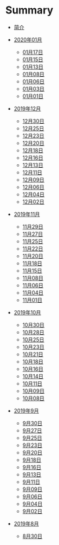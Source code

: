 # Summary

* [简介](README.md)

* [2020年01月]()
  * [01月17日](2020/01/17.md)
  * [01月15日](2020/01/15.md)
  * [01月13日](2020/01/13.md)
  * [01月08日](2020/01/08.md)
  * [01月06日](2020/01/06.md)
  * [01月03日](2020/01/03.md)
  * [01月01日](2020/01/01.md)
* [2019年12月]()
  * [12月30日](2019/12/30.md)
  * [12月25日](2019/12/25.md)
  * [12月23日](2019/12/23.md)
  * [12月20日](2019/12/20.md)
  * [12月18日](2019/12/18.md)
  * [12月16日](2019/12/16.md)
  * [12月13日](2019/12/13.md)
  * [12月11日](2019/12/11.md)
  * [12月09日](2019/12/09.md)
  * [12月06日](2019/12/06.md)
  * [12月04日](2019/12/04.md)
  * [12月02日](2019/12/02.md)
* [2019年11月]()
  * [11月29日](2019/11/29.md)
  * [11月27日](2019/11/27.md)
  * [11月25日](2019/11/25.md)
  * [11月22日](2019/11/22.md)
  * [11月20日](2019/11/20.md)
  * [11月18日](2019/11/18.md)
  * [11月15日](2019/11/15.md)
  * [11月08日](2019/11/08.md)
  * [11月06日](2019/11/06.md)
  * [11月04日](2019/11/04.md)
  * [11月01日](2019/11/01.md)
* [2019年10月]()
  * [10月30日](2019/10/30.md)
  * [10月28日](2019/10/28.md)
  * [10月25日](2019/10/25.md)
  * [10月23日](2019/10/23.md)
  * [10月21日](2019/10/21.md)
  * [10月18日](2019/10/18.md)
  * [10月16日](2019/10/16.md)
  * [10月14日](2019/10/14.md)
  * [10月11日](2019/10/11.md)
  * [10月09日](2019/10/09.md)
  * [10月08日](2019/10/08.md)
* [2019年9月]()
  * [9月30日](2019/09/30.md)
  * [9月27日](2019/09/27.md)
  * [9月25日](2019/09/25.md)
  * [9月23日](2019/09/23.md)
  * [9月20日](2019/09/20.md)
  * [9月18日](2019/09/18.md)
  * [9月16日](2019/09/16.md)
  * [9月13日](2019/09/13.md)
  * [9月11日](2019/09/11.md)
  * [9月09日](2019/09/09.md)
  * [9月06日](2019/09/06.md)
  * [9月04日](2019/09/04.md)
  * [9月02日](2019/09/02.md)
* [2019年8月]()
  * [8月30日](2019/08/30.md)


